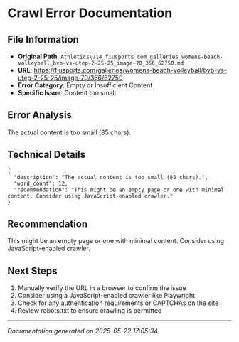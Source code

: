 # Crawl Error Documentation

## File Information
- **Original Path**: `Athletics\714_fiusports_com_galleries_womens-beach-volleyball_bvb-vs-utep-2-25-25_image-70_356_62750.md`
- **URL**: https://fiusports.com/galleries/womens-beach-volleyball/bvb-vs-utep-2-25-25/image-70/356/62750
- **Error Category**: Empty or Insufficient Content
- **Specific Issue**: Content too small

## Error Analysis
The actual content is too small (85 chars).

## Technical Details
```
{
  "description": "The actual content is too small (85 chars).",
  "word_count": 12,
  "recommendation": "This might be an empty page or one with minimal content. Consider using JavaScript-enabled crawler."
}
```

## Recommendation
This might be an empty page or one with minimal content. Consider using JavaScript-enabled crawler.

## Next Steps
1. Manually verify the URL in a browser to confirm the issue
2. Consider using a JavaScript-enabled crawler like Playwright
3. Check for any authentication requirements or CAPTCHAs on the site
4. Review robots.txt to ensure crawling is permitted

---
*Documentation generated on 2025-05-22 17:05:34*
